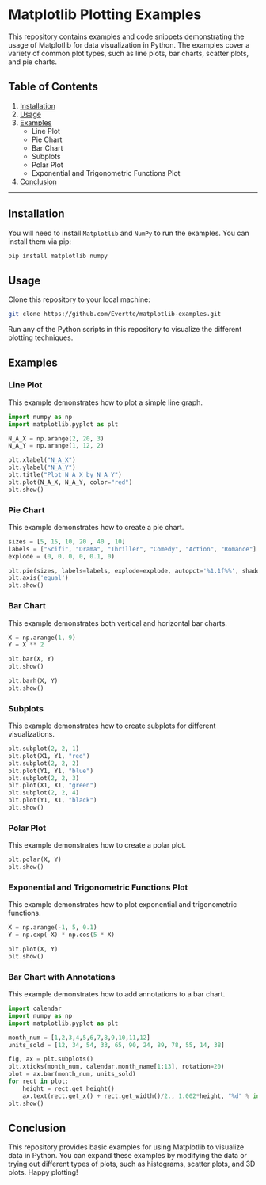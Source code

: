 # Matplotlib Plotting Examples

This repository contains examples and code snippets demonstrating the usage of Matplotlib for data visualization in Python. The examples cover a variety of common plot types, such as line plots, bar charts, scatter plots, and pie charts.

## Table of Contents
1. [Installation](#installation)
2. [Usage](#usage)
3. [Examples](#examples)
   - Line Plot
   - Pie Chart
   - Bar Chart
   - Subplots
   - Polar Plot
   - Exponential and Trigonometric Functions Plot
4. [Conclusion](#conclusion)

---

## Installation

You will need to install `Matplotlib` and `NumPy` to run the examples. You can install them via pip:

```bash
pip install matplotlib numpy
```

## Usage

Clone this repository to your local machine:

```bash
git clone https://github.com/Evertte/matplotlib-examples.git
```

Run any of the Python scripts in this repository to visualize the different plotting techniques.

## Examples

### Line Plot

This example demonstrates how to plot a simple line graph.

```python
import numpy as np
import matplotlib.pyplot as plt

N_A_X = np.arange(2, 20, 3)
N_A_Y = np.arange(1, 12, 2)

plt.xlabel("N_A_X")
plt.ylabel("N_A_Y")
plt.title("Plot N_A_X by N_A_Y")
plt.plot(N_A_X, N_A_Y, color="red")
plt.show()
```

### Pie Chart

This example demonstrates how to create a pie chart.

```python
sizes = [5, 15, 10, 20 , 40 , 10]
labels = ["Scifi", "Drama", "Thriller", "Comedy", "Action", "Romance"]
explode = (0, 0, 0, 0, 0.1, 0)

plt.pie(sizes, labels=labels, explode=explode, autopct='%1.1f%%', shadow=True, startangle=90)
plt.axis('equal')
plt.show()
```

### Bar Chart

This example demonstrates both vertical and horizontal bar charts.

```python
X = np.arange(1, 9)
Y = X ** 2

plt.bar(X, Y)
plt.show()

plt.barh(X, Y)
plt.show()
```

### Subplots

This example demonstrates how to create subplots for different visualizations.

```python
plt.subplot(2, 2, 1)
plt.plot(X1, Y1, "red")
plt.subplot(2, 2, 2)
plt.plot(Y1, Y1, "blue")
plt.subplot(2, 2, 3)
plt.plot(X1, X1, "green")
plt.subplot(2, 2, 4)
plt.plot(Y1, X1, "black")
plt.show()
```

### Polar Plot

This example demonstrates how to create a polar plot.

```python
plt.polar(X, Y)
plt.show()
```

### Exponential and Trigonometric Functions Plot

This example demonstrates how to plot exponential and trigonometric functions.

```python
X = np.arange(-1, 5, 0.1)
Y = np.exp(-X) * np.cos(5 * X)

plt.plot(X, Y)
plt.show()
```

### Bar Chart with Annotations

This example demonstrates how to add annotations to a bar chart.

```python
import calendar
import numpy as np
import matplotlib.pyplot as plt

month_num = [1,2,3,4,5,6,7,8,9,10,11,12]
units_sold = [12, 34, 54, 33, 65, 90, 24, 89, 78, 55, 14, 38]

fig, ax = plt.subplots()
plt.xticks(month_num, calendar.month_name[1:13], rotation=20)
plot = ax.bar(month_num, units_sold)
for rect in plot:
    height = rect.get_height()
    ax.text(rect.get_x() + rect.get_width()/2., 1.002*height, "%d" % int(height), ha="center", va="bottom")
plt.show()
```

## Conclusion

This repository provides basic examples for using Matplotlib to visualize data in Python. You can expand these examples by modifying the data or trying out different types of plots, such as histograms, scatter plots, and 3D plots. Happy plotting!
